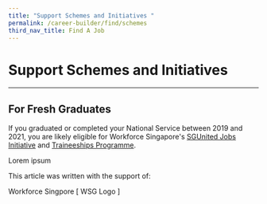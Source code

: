 ```yaml
---
title: "Support Schemes and Initiatives "
permalink: /career-builder/find/schemes
third_nav_title: Find A Job
---
```

# Support Schemes and Initiatives
--------------
## For Fresh Graduates

If you graduated or completed your National Service between 2019 and 2021, you are likely eligible for Workforce Singapore's [SGUnited Jobs Initiative](https://go.gov.sg/nlb-sguji) and [Traineeships Programme](https://go.gov.sg/nlb-sgut).

Lorem ipsum

This article was written with the support of:

Workforce Singpore
[ WSG Logo ]